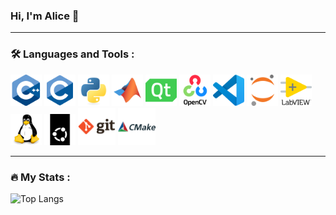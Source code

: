 ### Hi, I'm Alice 👋

<!--
**AliceRivi14/AliceRivi14** is a ✨ _special_ ✨ repository because its `README.md` (this file) appears on your GitHub profile.

- 🔭 I’m currently working on ...
- 🌱 I’m currently learning ...
- 👯 I’m looking to collaborate on ...
- 🤔 I’m looking for help with ...
- 💬 Ask me about ...
- 📫 How to reach me: ...
- 😄 Pronouns: ...
- ⚡ Fun fact: ...
-->


---

### :hammer_and_wrench: Languages and Tools :

<div>
  <img src="https://github.com/devicons/devicon/blob/master/icons/cplusplus/cplusplus-original.svg" title="C++" **alt="C++" width="50" height="50"/>
  <img src="https://github.com/devicons/devicon/blob/master/icons/c/c-original.svg" title="C" **alt="C" width="50" height="50"/>
  <img src="https://github.com/devicons/devicon/blob/master/icons/python/python-original.svg" title="Python" **alt="Python" width="50" height="50"/>
  <img src="https://github.com/devicons/devicon/blob/master/icons/matlab/matlab-original.svg" title="Matlab" **alt="Matlab" width="50" height="50"/>
  <img src="https://github.com/devicons/devicon/blob/master/icons/qt/qt-original.svg" title="Qt" **alt="Qt" width="50" height="50"/>
  <img src="https://github.com/devicons/devicon/blob/master/icons/opencv/opencv-original-wordmark.svg" title="OpenCV" **alt="OpenCV" width="50" height="50"/>
  <img src="https://github.com/devicons/devicon/blob/master/icons/vscode/vscode-original.svg" title="VSCode" **alt="VSCode" width="50" height="50"/>
  <img src="https://github.com/devicons/devicon/blob/master/icons/jupyter/jupyter-original.svg" title="Jupyter" **alt="Jupyter" width="50" height="50"/>
  <img src="https://github.com/devicons/devicon/blob/master/icons/labview/labview-original-wordmark.svg" title="LabView" **alt="LabView" width="50" height="50"/>
  <img src="https://github.com/devicons/devicon/blob/master/icons/linux/linux-original.svg" title="Linux" **alt="Linux" width="50" height="50"/>
  <img src="https://github.com/devicons/devicon/blob/master/icons/ubuntu/ubuntu-plain.svg" title="Ubuntu" **alt="Ubuntu" width="50" height="50"/>
  <img src="https://github.com/devicons/devicon/blob/master/icons/git/git-original-wordmark.svg" title="Git" **alt="Git" width="60" height="60"/>
  <img src="https://github.com/devicons/devicon/blob/master/icons/cmake/cmake-original-wordmark.svg" title="CMake" **alt="CMake" width="60" height="60"/>
</div>


---

### :fire: My Stats :

![Top Langs](https://github-readme-stats.vercel.app/api/top-langs/?username=AliceRivi14&layout=compact)



